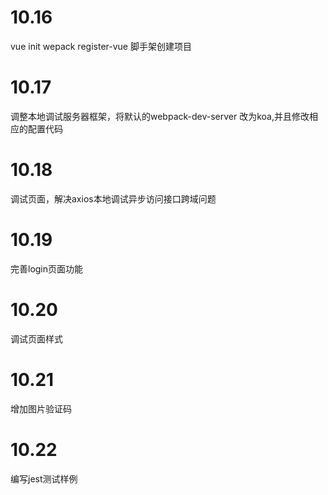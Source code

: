 # 10.16
vue init wepack register-vue 脚手架创建项目
# 10.17
调整本地调试服务器框架，将默认的webpack-dev-server 改为koa,并且修改相应的配置代码
# 10.18
调试页面，解决axios本地调试异步访问接口跨域问题
# 10.19
完善login页面功能
# 10.20
调试页面样式
# 10.21
增加图片验证码
# 10.22
编写jest测试样例
